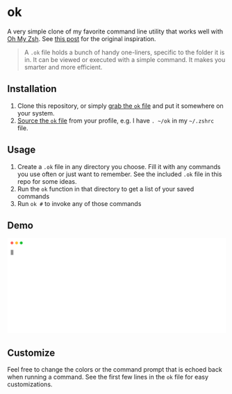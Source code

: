 
# ok
A very simple clone of my favorite command line utility that works well with [Oh My Zsh](https://ohmyz.sh/).  See [this post](https://secretgeek.net/ok) for the original inspiration.

> A `.ok` file holds a bunch of handy one-liners, specific to the folder it is in. It can be viewed or executed with a simple command. It makes you smarter and more efficient.

## Installation
1. Clone this repository, or simply [grab the `ok` file](https://raw.githubusercontent.com/zpalffy/ok/refs/heads/main/ok) and put it somewhere on your system.
2. [Source the `ok` file](https://opensource.com/article/20/6/bash-source-command) from your profile, e.g. I have `. ~/ok` in my `~/.zshrc` file.

## Usage
1. Create a `.ok` file in any directory you choose.  Fill it with any commands you use often or just want to remember.  See the included `.ok` file in this repo for some ideas.
2. Run the `ok` function in that directory to get a list of your saved commands
3. Run `ok #` to invoke any of those commands

## Demo
![Demo usage](./demo.svg)

## Customize
Feel free to change the colors or the command prompt that is echoed back when running a command.  See the first few lines in the `ok` file for easy customizations.